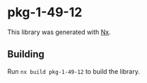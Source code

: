 # pkg-1-49-12

This library was generated with [Nx](https://nx.dev).

## Building

Run `nx build pkg-1-49-12` to build the library.
